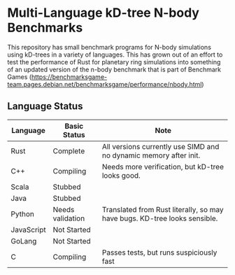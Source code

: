 # Multi-Language kD-tree N-body Benchmarks

This repository has small benchmark programs for N-body simulations using 
kD-trees in a variety of languages. This has grown out of an effort to test the
performance of Rust for planetary ring simulations into something of an
updated version of the n-body benchmark that is part of Benchmark Games
(https://benchmarksgame-team.pages.debian.net/benchmarksgame/performance/nbody.html)

## Language Status

| Language   | Basic Status     | Note                                                                      |
| ---------- | ---------------- | ------------------------------------------------------------------------- |
| Rust       | Complete         | All versions currently use SIMD and no dynamic memory after init.         |
| C++        | Compiling        | Needs more verification, but kD-tree looks good.                          |
| Scala      | Stubbed          |                                                                           |
| Java       | Stubbed          |                                                                           |
| Python     | Needs validation | Translated from Rust literally, so may have bugs. KD-tree looks sensible. |
| JavaScript | Not Started      |                                                                           |
| GoLang     | Not Started      |                                                                           |
| C          | Compiling        | Passes tests, but runs suspiciously fast                                  |
